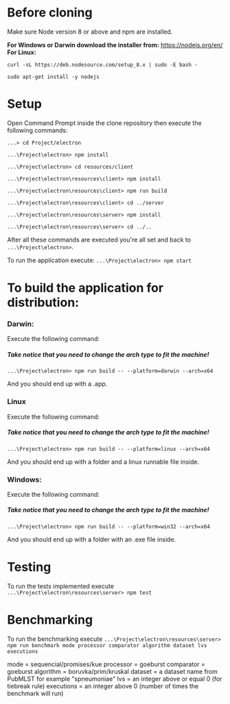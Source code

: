 # Before cloning

Make sure Node version 8 or above and npm are installed.

**For Windows or Darwin download the installer from:** https://nodejs.org/en/
**For Linux:**

`curl -sL https://deb.nodesource.com/setup_8.x | sudo -E bash - `

`sudo apt-get install -y nodejs `

# Setup

Open Command Prompt inside the clone repository then execute the following commands:

`...> cd Project/electron`

`...\Project\electron> npm install`

`...\Project\electron> cd resources/client`

`...\Project\electron\resources\client> npm install`

`...\Project\electron\resources\client> npm run build`

`...\Project\electron\resources\client> cd ../server`

`...\Project\electron\resources\server> npm install`

`...\Project\electron\resources\server> cd ../..`

After all these commands are executed you're all set and back to `...\Project\electron>`.

To run the application execute:
`...\Project\electron> npm start`

# To build the application for distribution:

### Darwin:

Execute the following command:

##### Take notice that you need to change the arch type to fit the machine! #####

`...\Project\electron> npm run build -- --platform=darwin --arch=x64`

And you should end up with a .app.


### Linux

Execute the following command:

##### Take notice that you need to change the arch type to fit the machine! #####

`...\Project\electron> npm run build -- --platform=linux --arch=x64`

And you should end up with a folder and a linux runnable file inside.


### Windows:

Execute the following command:

##### Take notice that you need to change the arch type to fit the machine! #####

`...\Project\electron> npm run build -- --platform=win32 --arch=x64`

And you should end up with a folder with an .exe file inside.

# Testing

To run the tests implemented execute `...\Project\electron\resources\server> npm test`

# Benchmarking

To run the benchmarking execute `...\Project\electron\resources\server> npm run benchmark mode processor comparator algorithm dataset lvs executions`

mode = sequencial/promises/kue
processor = goeburst
comparator = goeburst
algorithm = boruvka/prim/kruskal
dataset = a dataset name from PubMLST for example "spneumoniae"
lvs = an integer  above or equal 0 (for tiebreak rule)
executions = an integer above 0 (number of times the benchmark will run)
